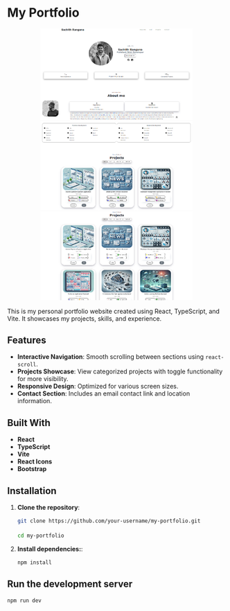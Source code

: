 # My Portfolio

<div display="flex">
  <p align="center">
    <img src="src/assets/git/1.png" alt="Login App Screenshot" width="350">
    <img src="src/assets/git/2.png" alt="Login App Screenshot" width="350">
    <img src="src/assets/git/3.png" alt="Login App Screenshot" width="350">
  </p>
</div>

This is my personal portfolio website created using React, TypeScript, and Vite. It showcases my projects, skills, and experience.

## Features

- **Interactive Navigation**: Smooth scrolling between sections using `react-scroll`.
- **Projects Showcase**: View categorized projects with toggle functionality for more visibility.
- **Responsive Design**: Optimized for various screen sizes.
- **Contact Section**: Includes an email contact link and location information.

## Built With

- **React**
- **TypeScript**
- **Vite**
- **React Icons**
- **Bootstrap**

## Installation

1. **Clone the repository**:
   ```bash
   git clone https://github.com/your-username/my-portfolio.git
   
   cd my-portfolio

2. **Install dependencies:**:
   ```bash
   npm install

## Run the development server
   ```bash
   npm run dev
